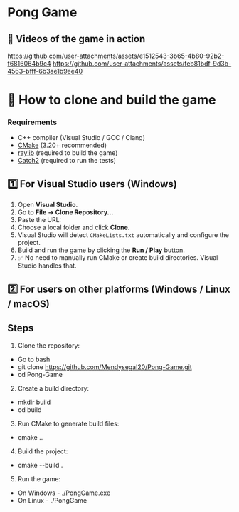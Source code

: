 # Pong Game 


## 🎥 Videos of the game in action
https://github.com/user-attachments/assets/e1512543-3b65-4b80-92b2-f6816064b9c4
https://github.com/user-attachments/assets/feb81bdf-9d3b-4563-bfff-6b3ae1b9ee40


# 🚀 How to clone and build the game
### Requirements
- C++ compiler (Visual Studio / GCC / Clang)
- [CMake](https://cmake.org/download/) (3.20+ recommended)
- [raylib](https://www.raylib.com/) (required to build the game)  
- [Catch2](https://github.com/catchorg/Catch2) (required to run the tests)


## 1️⃣ For Visual Studio users (Windows)

1. Open **Visual Studio**.  
2. Go to **File → Clone Repository…**  
3. Paste the URL:
4. Choose a local folder and click **Clone**.
5. Visual Studio will detect `CMakeLists.txt` automatically and configure the project.
6. Build and run the game by clicking the **Run / Play** button.
7. ✅ No need to manually run CMake or create build directories. Visual Studio handles that.



## 2️⃣ For users on other platforms (Windows / Linux / macOS)
## Steps
  1. Clone the repository:
  - Go to bash
  - git clone https://github.com/Mendysegal20/Pong-Game.git
  - cd Pong-Game



  2. Create a build directory:
  - mkdir build
  - cd build



  3. Run CMake to generate build files:
  - cmake ..


    
  4. Build the project:
  - cmake --build .



  5. Run the game:
  - On Windows - ./PongGame.exe
  - On Linux - ./PongGame
    
